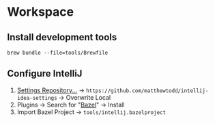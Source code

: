 # Workspace

## Install development tools

```
brew bundle --file=tools/Brewfile
```

## Configure IntelliJ

1. [Settings Repository...][intellij-settings-repository] → `https://github.com/matthewtodd/intellij-idea-settings` → Overwrite Local
1. Plugins → Search for "[Bazel][intellij-bazel-plugin]" → Install
1. Import Bazel Project → `tools/intellij.bazelproject`

[intellij-bazel-plugin]: https://plugins.jetbrains.com/plugin/8609-bazel
[intellij-settings-repository]: https://www.jetbrains.com/help/idea/sharing-your-ide-settings.html#settings-repository
